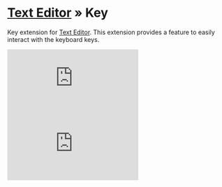 [Text Editor](https://github.com/taufik-nurrohman/text-editor) &raquo; Key
==========================================================================

Key extension for [Text Editor](https://github.com/taufik-nurrohman/text-editor). This extension provides a feature to
easily interact with the keyboard keys.

![index.js](https://img.shields.io/github/size/taufik-nurrohman/text-editor.key/index.js?branch=main&color=%23f1e05a&label=index.js&labelColor=%231f2328&style=flat-square)
![index.min.js](https://img.shields.io/github/size/taufik-nurrohman/text-editor.key/index.min.js?branch=main&color=%23f1e05a&label=index.min.js&labelColor=%231f2328&style=flat-square)